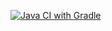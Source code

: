 [![Java CI with Gradle](https://github.com/Timofey-Green/selenium/actions/workflows/gradle.yml/badge.svg)](https://github.com/Timofey-Green/selenium/actions/workflows/gradle.yml)